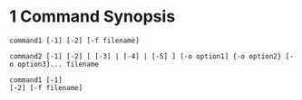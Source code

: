 # 1 Command Synopsis #

`command1 [-1] [-2] [-f filename]`

`command2 [-1] [-2] [ [-3] | [-4] | [-5] ] [-o option1] {-o option2} [-o option3]... filename`

`command1 [-1]`  
`[-2] [-f filename]`